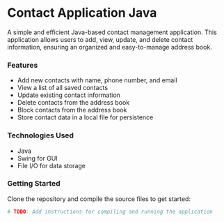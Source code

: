 # Contact Application Java

A simple and efficient Java-based contact management application. This application allows users to add, view, update, and delete contact information, ensuring an organized and easy-to-manage address book.

### Features

- Add new contacts with name, phone number, and email
- View a list of all saved contacts
- Update existing contact information
- Delete contacts from the address book
- Block contacts from the address book
- Store contact data in a local file for persistence

### Technologies Used

- Java
- Swing for GUI
- File I/O for data storage

### Getting Started

Clone the repository and compile the source files to get started:

```bash
# TODO: Add instructions for compiling and running the application
```
